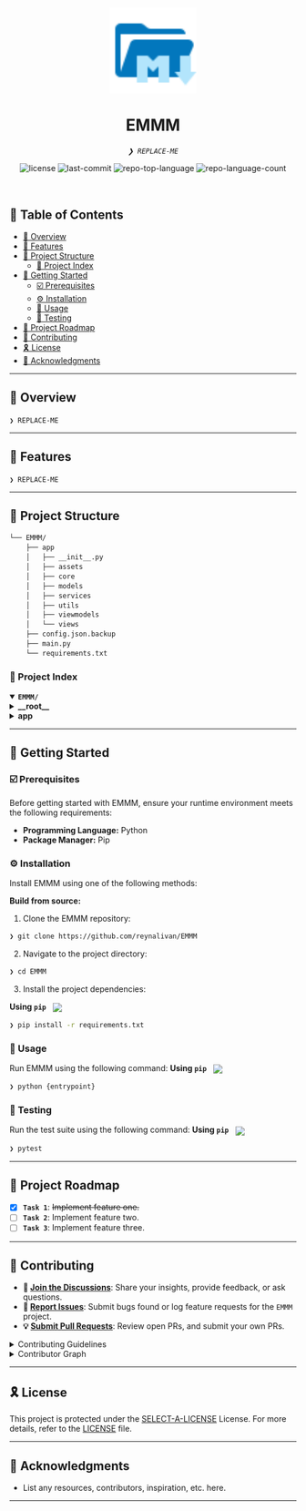 <p align="center">
    <img src="https://raw.githubusercontent.com/PKief/vscode-material-icon-theme/ec559a9f6bfd399b82bb44393651661b08aaf7ba/icons/folder-markdown-open.svg" align="center" width="30%">
</p>
<p align="center"><h1 align="center">EMMM</h1></p>
<p align="center">
	<em><code>❯ REPLACE-ME</code></em>
</p>
<p align="center">
	<img src="https://img.shields.io/github/license/reynalivan/EMMM?style=default&logo=opensourceinitiative&logoColor=white&color=0080ff" alt="license">
	<img src="https://img.shields.io/github/last-commit/reynalivan/EMMM?style=default&logo=git&logoColor=white&color=0080ff" alt="last-commit">
	<img src="https://img.shields.io/github/languages/top/reynalivan/EMMM?style=default&color=0080ff" alt="repo-top-language">
	<img src="https://img.shields.io/github/languages/count/reynalivan/EMMM?style=default&color=0080ff" alt="repo-language-count">
</p>
<p align="center"><!-- default option, no dependency badges. -->
</p>
<p align="center">
	<!-- default option, no dependency badges. -->
</p>
<br>

## 🔗 Table of Contents

- [📍 Overview](#-overview)
- [👾 Features](#-features)
- [📁 Project Structure](#-project-structure)
  - [📂 Project Index](#-project-index)
- [🚀 Getting Started](#-getting-started)
  - [☑️ Prerequisites](#-prerequisites)
  - [⚙️ Installation](#-installation)
  - [🤖 Usage](#🤖-usage)
  - [🧪 Testing](#🧪-testing)
- [📌 Project Roadmap](#-project-roadmap)
- [🔰 Contributing](#-contributing)
- [🎗 License](#-license)
- [🙌 Acknowledgments](#-acknowledgments)

---

## 📍 Overview

<code>❯ REPLACE-ME</code>

---

## 👾 Features

<code>❯ REPLACE-ME</code>

---

## 📁 Project Structure

```sh
└── EMMM/
    ├── app
    │   ├── __init__.py
    │   ├── assets
    │   ├── core
    │   ├── models
    │   ├── services
    │   ├── utils
    │   ├── viewmodels
    │   └── views
    ├── config.json.backup
    ├── main.py
    └── requirements.txt
```


### 📂 Project Index
<details open>
	<summary><b><code>EMMM/</code></b></summary>
	<details> <!-- __root__ Submodule -->
		<summary><b>__root__</b></summary>
		<blockquote>
			<table>
			<tr>
				<td><b><a href='https://github.com/reynalivan/EMMM/blob/master/main.py'>main.py</a></b></td>
				<td><code>❯ REPLACE-ME</code></td>
			</tr>
			<tr>
				<td><b><a href='https://github.com/reynalivan/EMMM/blob/master/requirements.txt'>requirements.txt</a></b></td>
				<td><code>❯ REPLACE-ME</code></td>
			</tr>
			</table>
		</blockquote>
	</details>
	<details> <!-- app Submodule -->
		<summary><b>app</b></summary>
		<blockquote>
			<details>
				<summary><b>core</b></summary>
				<blockquote>
					<table>
					<tr>
						<td><b><a href='https://github.com/reynalivan/EMMM/blob/master/app/core/signals.py'>signals.py</a></b></td>
						<td><code>❯ REPLACE-ME</code></td>
					</tr>
					<tr>
						<td><b><a href='https://github.com/reynalivan/EMMM/blob/master/app/core/constants.py'>constants.py</a></b></td>
						<td><code>❯ REPLACE-ME</code></td>
					</tr>
					</table>
				</blockquote>
			</details>
			<details>
				<summary><b>models</b></summary>
				<blockquote>
					<table>
					<tr>
						<td><b><a href='https://github.com/reynalivan/EMMM/blob/master/app/models/game_model.py'>game_model.py</a></b></td>
						<td><code>❯ REPLACE-ME</code></td>
					</tr>
					<tr>
						<td><b><a href='https://github.com/reynalivan/EMMM/blob/master/app/models/config_model.py'>config_model.py</a></b></td>
						<td><code>❯ REPLACE-ME</code></td>
					</tr>
					<tr>
						<td><b><a href='https://github.com/reynalivan/EMMM/blob/master/app/models/mod_item_model.py'>mod_item_model.py</a></b></td>
						<td><code>❯ REPLACE-ME</code></td>
					</tr>
					</table>
				</blockquote>
			</details>
			<details>
				<summary><b>views</b></summary>
				<blockquote>
					<table>
					<tr>
						<td><b><a href='https://github.com/reynalivan/EMMM/blob/master/app/views/main_window.py'>main_window.py</a></b></td>
						<td><code>❯ REPLACE-ME</code></td>
					</tr>
					</table>
					<details>
						<summary><b>sections</b></summary>
						<blockquote>
							<table>
							<tr>
								<td><b><a href='https://github.com/reynalivan/EMMM/blob/master/app/views/sections/foldergrid_panel.py'>foldergrid_panel.py</a></b></td>
								<td><code>❯ REPLACE-ME</code></td>
							</tr>
							<tr>
								<td><b><a href='https://github.com/reynalivan/EMMM/blob/master/app/views/sections/preview_panel.py'>preview_panel.py</a></b></td>
								<td><code>❯ REPLACE-ME</code></td>
							</tr>
							<tr>
								<td><b><a href='https://github.com/reynalivan/EMMM/blob/master/app/views/sections/objectlist_panel.py'>objectlist_panel.py</a></b></td>
								<td><code>❯ REPLACE-ME</code></td>
							</tr>
							</table>
						</blockquote>
					</details>
					<details>
						<summary><b>components</b></summary>
						<blockquote>
							<table>
							<tr>
								<td><b><a href='https://github.com/reynalivan/EMMM/blob/master/app/views/components/thumbnail_widget.py'>thumbnail_widget.py</a></b></td>
								<td><code>❯ REPLACE-ME</code></td>
							</tr>
							<tr>
								<td><b><a href='https://github.com/reynalivan/EMMM/blob/master/app/views/components/sync_candidate_widget.py'>sync_candidate_widget.py</a></b></td>
								<td><code>❯ REPLACE-ME</code></td>
							</tr>
							<tr>
								<td><b><a href='https://github.com/reynalivan/EMMM/blob/master/app/views/components/progress_flyout.py'>progress_flyout.py</a></b></td>
								<td><code>❯ REPLACE-ME</code></td>
							</tr>
							<tr>
								<td><b><a href='https://github.com/reynalivan/EMMM/blob/master/app/views/components/objectlist_widget.py'>objectlist_widget.py</a></b></td>
								<td><code>❯ REPLACE-ME</code></td>
							</tr>
							<tr>
								<td><b><a href='https://github.com/reynalivan/EMMM/blob/master/app/views/components/foldergrid_widget.py'>foldergrid_widget.py</a></b></td>
								<td><code>❯ REPLACE-ME</code></td>
							</tr>
							<tr>
								<td><b><a href='https://github.com/reynalivan/EMMM/blob/master/app/views/components/breadcrumb_widget.py'>breadcrumb_widget.py</a></b></td>
								<td><code>❯ REPLACE-ME</code></td>
							</tr>
							<tr>
								<td><b><a href='https://github.com/reynalivan/EMMM/blob/master/app/views/components/creation_task_widget.py'>creation_task_widget.py</a></b></td>
								<td><code>❯ REPLACE-ME</code></td>
							</tr>
							</table>
							<details>
								<summary><b>common</b></summary>
								<blockquote>
									<table>
									<tr>
										<td><b><a href='https://github.com/reynalivan/EMMM/blob/master/app/views/components/common/keybinding_widget.py'>keybinding_widget.py</a></b></td>
										<td><code>❯ REPLACE-ME</code></td>
									</tr>
									<tr>
										<td><b><a href='https://github.com/reynalivan/EMMM/blob/master/app/views/components/common/flow_grid_widget.py'>flow_grid_widget.py</a></b></td>
										<td><code>❯ REPLACE-ME</code></td>
									</tr>
									<tr>
										<td><b><a href='https://github.com/reynalivan/EMMM/blob/master/app/views/components/common/ini_file_group_widget.py'>ini_file_group_widget.py</a></b></td>
										<td><code>❯ REPLACE-ME</code></td>
									</tr>
									<tr>
										<td><b><a href='https://github.com/reynalivan/EMMM/blob/master/app/views/components/common/shimmer_frame.py'>shimmer_frame.py</a></b></td>
										<td><code>❯ REPLACE-ME</code></td>
									</tr>
									</table>
								</blockquote>
							</details>
						</blockquote>
					</details>
					<details>
						<summary><b>dialogs</b></summary>
						<blockquote>
							<table>
							<tr>
								<td><b><a href='https://github.com/reynalivan/EMMM/blob/master/app/views/dialogs/settings_dialog.py'>settings_dialog.py</a></b></td>
								<td><code>❯ REPLACE-ME</code></td>
							</tr>
							<tr>
								<td><b><a href='https://github.com/reynalivan/EMMM/blob/master/app/views/dialogs/password_dialog.py'>password_dialog.py</a></b></td>
								<td><code>❯ REPLACE-ME</code></td>
							</tr>
							<tr>
								<td><b><a href='https://github.com/reynalivan/EMMM/blob/master/app/views/dialogs/edit_game_dialog.py'>edit_game_dialog.py</a></b></td>
								<td><code>❯ REPLACE-ME</code></td>
							</tr>
							<tr>
								<td><b><a href='https://github.com/reynalivan/EMMM/blob/master/app/views/dialogs/edit_object_dialog.py'>edit_object_dialog.py</a></b></td>
								<td><code>❯ REPLACE-ME</code></td>
							</tr>
							<tr>
								<td><b><a href='https://github.com/reynalivan/EMMM/blob/master/app/views/dialogs/rename_dialog.py'>rename_dialog.py</a></b></td>
								<td><code>❯ REPLACE-ME</code></td>
							</tr>
							<tr>
								<td><b><a href='https://github.com/reynalivan/EMMM/blob/master/app/views/dialogs/progress_dialog.py'>progress_dialog.py</a></b></td>
								<td><code>❯ REPLACE-ME</code></td>
							</tr>
							<tr>
								<td><b><a href='https://github.com/reynalivan/EMMM/blob/master/app/views/dialogs/confirmation_list_dialog.py'>confirmation_list_dialog.py</a></b></td>
								<td><code>❯ REPLACE-ME</code></td>
							</tr>
							<tr>
								<td><b><a href='https://github.com/reynalivan/EMMM/blob/master/app/views/dialogs/create_object_dialog.py'>create_object_dialog.py</a></b></td>
								<td><code>❯ REPLACE-ME</code></td>
							</tr>
							<tr>
								<td><b><a href='https://github.com/reynalivan/EMMM/blob/master/app/views/dialogs/select_game_type_dialog.py'>select_game_type_dialog.py</a></b></td>
								<td><code>❯ REPLACE-ME</code></td>
							</tr>
							<tr>
								<td><b><a href='https://github.com/reynalivan/EMMM/blob/master/app/views/dialogs/failure_report_dialog.py'>failure_report_dialog.py</a></b></td>
								<td><code>❯ REPLACE-ME</code></td>
							</tr>
							<tr>
								<td><b><a href='https://github.com/reynalivan/EMMM/blob/master/app/views/dialogs/sync_selection_dialog.py'>sync_selection_dialog.py</a></b></td>
								<td><code>❯ REPLACE-ME</code></td>
							</tr>
							</table>
						</blockquote>
					</details>
				</blockquote>
			</details>
			<details>
				<summary><b>utils</b></summary>
				<blockquote>
					<table>
					<tr>
						<td><b><a href='https://github.com/reynalivan/EMMM/blob/master/app/utils/image_utils.py'>image_utils.py</a></b></td>
						<td><code>❯ REPLACE-ME</code></td>
					</tr>
					<tr>
						<td><b><a href='https://github.com/reynalivan/EMMM/blob/master/app/utils/ui_utils.py'>ui_utils.py</a></b></td>
						<td><code>❯ REPLACE-ME</code></td>
					</tr>
					<tr>
						<td><b><a href='https://github.com/reynalivan/EMMM/blob/master/app/utils/async_utils.py'>async_utils.py</a></b></td>
						<td><code>❯ REPLACE-ME</code></td>
					</tr>
					<tr>
						<td><b><a href='https://github.com/reynalivan/EMMM/blob/master/app/utils/logger_utils.py'>logger_utils.py</a></b></td>
						<td><code>❯ REPLACE-ME</code></td>
					</tr>
					<tr>
						<td><b><a href='https://github.com/reynalivan/EMMM/blob/master/app/utils/system_utils.py'>system_utils.py</a></b></td>
						<td><code>❯ REPLACE-ME</code></td>
					</tr>
					</table>
				</blockquote>
			</details>
			<details>
				<summary><b>services</b></summary>
				<blockquote>
					<table>
					<tr>
						<td><b><a href='https://github.com/reynalivan/EMMM/blob/master/app/services/Iniparsing_service.py'>Iniparsing_service.py</a></b></td>
						<td><code>❯ REPLACE-ME</code></td>
					</tr>
					<tr>
						<td><b><a href='https://github.com/reynalivan/EMMM/blob/master/app/services/mod_service.py'>mod_service.py</a></b></td>
						<td><code>❯ REPLACE-ME</code></td>
					</tr>
					<tr>
						<td><b><a href='https://github.com/reynalivan/EMMM/blob/master/app/services/game_service.py'>game_service.py</a></b></td>
						<td><code>❯ REPLACE-ME</code></td>
					</tr>
					<tr>
						<td><b><a href='https://github.com/reynalivan/EMMM/blob/master/app/services/config_service.py'>config_service.py</a></b></td>
						<td><code>❯ REPLACE-ME</code></td>
					</tr>
					<tr>
						<td><b><a href='https://github.com/reynalivan/EMMM/blob/master/app/services/Workflow_service.py'>Workflow_service.py</a></b></td>
						<td><code>❯ REPLACE-ME</code></td>
					</tr>
					<tr>
						<td><b><a href='https://github.com/reynalivan/EMMM/blob/master/app/services/thumbnail_service.py'>thumbnail_service.py</a></b></td>
						<td><code>❯ REPLACE-ME</code></td>
					</tr>
					<tr>
						<td><b><a href='https://github.com/reynalivan/EMMM/blob/master/app/services/database_service.py'>database_service.py</a></b></td>
						<td><code>❯ REPLACE-ME</code></td>
					</tr>
					</table>
				</blockquote>
			</details>
			<details>
				<summary><b>viewmodels</b></summary>
				<blockquote>
					<table>
					<tr>
						<td><b><a href='https://github.com/reynalivan/EMMM/blob/master/app/viewmodels/preview_panel_vm.py'>preview_panel_vm.py</a></b></td>
						<td><code>❯ REPLACE-ME</code></td>
					</tr>
					<tr>
						<td><b><a href='https://github.com/reynalivan/EMMM/blob/master/app/viewmodels/settings_vm.py'>settings_vm.py</a></b></td>
						<td><code>❯ REPLACE-ME</code></td>
					</tr>
					<tr>
						<td><b><a href='https://github.com/reynalivan/EMMM/blob/master/app/viewmodels/main_window_vm.py'>main_window_vm.py</a></b></td>
						<td><code>❯ REPLACE-ME</code></td>
					</tr>
					<tr>
						<td><b><a href='https://github.com/reynalivan/EMMM/blob/master/app/viewmodels/mod_list_vm.py'>mod_list_vm.py</a></b></td>
						<td><code>❯ REPLACE-ME</code></td>
					</tr>
					</table>
				</blockquote>
			</details>
		</blockquote>
	</details>
</details>

---
## 🚀 Getting Started

### ☑️ Prerequisites

Before getting started with EMMM, ensure your runtime environment meets the following requirements:

- **Programming Language:** Python
- **Package Manager:** Pip


### ⚙️ Installation

Install EMMM using one of the following methods:

**Build from source:**

1. Clone the EMMM repository:
```sh
❯ git clone https://github.com/reynalivan/EMMM
```

2. Navigate to the project directory:
```sh
❯ cd EMMM
```

3. Install the project dependencies:


**Using `pip`** &nbsp; [<img align="center" src="https://img.shields.io/badge/Pip-3776AB.svg?style={badge_style}&logo=pypi&logoColor=white" />](https://pypi.org/project/pip/)

```sh
❯ pip install -r requirements.txt
```




### 🤖 Usage
Run EMMM using the following command:
**Using `pip`** &nbsp; [<img align="center" src="https://img.shields.io/badge/Pip-3776AB.svg?style={badge_style}&logo=pypi&logoColor=white" />](https://pypi.org/project/pip/)

```sh
❯ python {entrypoint}
```


### 🧪 Testing
Run the test suite using the following command:
**Using `pip`** &nbsp; [<img align="center" src="https://img.shields.io/badge/Pip-3776AB.svg?style={badge_style}&logo=pypi&logoColor=white" />](https://pypi.org/project/pip/)

```sh
❯ pytest
```


---
## 📌 Project Roadmap

- [X] **`Task 1`**: <strike>Implement feature one.</strike>
- [ ] **`Task 2`**: Implement feature two.
- [ ] **`Task 3`**: Implement feature three.

---

## 🔰 Contributing

- **💬 [Join the Discussions](https://github.com/reynalivan/EMMM/discussions)**: Share your insights, provide feedback, or ask questions.
- **🐛 [Report Issues](https://github.com/reynalivan/EMMM/issues)**: Submit bugs found or log feature requests for the `EMMM` project.
- **💡 [Submit Pull Requests](https://github.com/reynalivan/EMMM/blob/main/CONTRIBUTING.md)**: Review open PRs, and submit your own PRs.

<details closed>
<summary>Contributing Guidelines</summary>

1. **Fork the Repository**: Start by forking the project repository to your github account.
2. **Clone Locally**: Clone the forked repository to your local machine using a git client.
   ```sh
   git clone https://github.com/reynalivan/EMMM
   ```
3. **Create a New Branch**: Always work on a new branch, giving it a descriptive name.
   ```sh
   git checkout -b new-feature-x
   ```
4. **Make Your Changes**: Develop and test your changes locally.
5. **Commit Your Changes**: Commit with a clear message describing your updates.
   ```sh
   git commit -m 'Implemented new feature x.'
   ```
6. **Push to github**: Push the changes to your forked repository.
   ```sh
   git push origin new-feature-x
   ```
7. **Submit a Pull Request**: Create a PR against the original project repository. Clearly describe the changes and their motivations.
8. **Review**: Once your PR is reviewed and approved, it will be merged into the main branch. Congratulations on your contribution!
</details>

<details closed>
<summary>Contributor Graph</summary>
<br>
<p align="left">
   <a href="https://github.com{/reynalivan/EMMM/}graphs/contributors">
      <img src="https://contrib.rocks/image?repo=reynalivan/EMMM">
   </a>
</p>
</details>

---

## 🎗 License

This project is protected under the [SELECT-A-LICENSE](https://choosealicense.com/licenses) License. For more details, refer to the [LICENSE](https://choosealicense.com/licenses/) file.

---

## 🙌 Acknowledgments

- List any resources, contributors, inspiration, etc. here.

---

